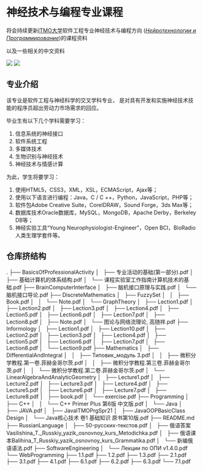 # 神经技术与编程专业课程
将会持续更新[ITMO大学](https://cn.itmo.ru/cn/)软件工程专业神经技术与编程方向 (*[Нейротехнологии и Программирование](https://abit.itmo.ru/program/14552/#passport)*)的课程资料

以及一些相关的中文资料

![](https://img.shields.io/badge/wechat-Spbgzh-green)      	![](https://img.shields.io/badge/mail-spbgzh%40niuitmo.ru-blue)

## 专业介绍
该专业是软件工程与神经科学的交叉学科专业，
是对具有开发和实施神经技术技能的程序员超出劳动力市场需求的回应。

毕业生有以下几个学科需要学习：

 1. 信息系统的神经接口
 2. 软件系统工程
 3. 多媒体技术
 4. 生物识别与神经技术
 5. 神经技术与情感计算

为此，学生将要学习：
 1. 使用HTML5，CSS3，XML，XSL，ECMAScript，Ajax等；
 2. 使用以下语言进行编程：Java，C / C ++，Python，JavaScript，PHP等；
 3. 软件包Adobe Creative Suite，CorelDRAW，Sound Forge，3ds Max等；
 4. 数据库技术Oracle数据库，MySQL，MongoDB，Apache Derby，Berkeley DB等；
 5. 神经实验工具“Young Neurophysiologist-Engineer”，Open BCI，BioRadio人类生理学套件等。

## 仓库挤结构

.
├── BasicsOfProfessionalActivity
│   ├── 专业活动的基础(第一部分).pdf
│   ├── 基础计算机的体系结构.pdf
│   └── 课程实验室工作指南计算机技术的基础.pdf
├── BrainComputerInterface
│   ├── 脑机接口原理与实践.pdf
│   └── 脑机接口导论.pdf
├── DiscreteMathematics
│   ├── FuzzySet
│   │   ├── Book.pdf
│   │   └── Note.pdf
│   └── GraphTheory
│       ├── Lection1.pdf
│       ├── Lection2.pdf
│       ├── Lection3.pdf
│       ├── Lection4.pdf
│       ├── Lection5.pdf
│       ├── Lection6.pdf
│       ├── Lection7.pdf
│       ├── Lection8.pdf
│       ├── Note.pdf
│       └── 图论与网络流理论, 高随祥.pdf
├── Informology
│   ├── Lection1.pdf
│   ├── Lection10.pdf
│   ├── Lection2.pdf
│   ├── Lection3.pdf
│   ├── Lection4.pdf
│   ├── Lection5.pdf
│   ├── Lection6.pdf
│   ├── Lection7.pdf
│   ├── Lection8.pdf
│   └── Lection9.pdf
├── Mathematics
│   ├── DifferentialAndIntegral
│   │   ├── Типовик_модуль 3.pdf
│   │   ├── 微积分学教程.第一卷.菲赫金哥尔茨.pdf
│   │   ├── 微积分学教程.第三卷.菲赫金哥尔茨.pdf
│   │   └── 微积分学教程.第二卷.菲赫金哥尔茨.pdf
│   └── LinearAlgebraAndAnalyticGeometry
│       ├── Lecture1.pdf
│       ├── Lecture2.pdf
│       ├── Lecture3.pdf
│       ├── Lecture4.pdf
│       ├── Lecture5.pdf
│       ├── Lecture6.pdf
│       ├── Lecture7.pdf
│       ├── Lecture8.pdf
│       ├── book.pdf
│       └── exercise.pdf
├── Programming
│   ├── C++
│   │   └── C++ Primer Plus 第6版 中文版.pdf
│   └── Java
│       ├── JAVA.pdf
│       ├── JavaITMOPrgSpr21
│       ├── JavaOOPBasicClass Design
│       └── Java核心技术  卷1  基础知识  原书第10版.pdf
├── README.md
├── RussianLanguage
│   ├── 50-русских-текстов.pdf
│   ├── 俄语答案Vasilishina_T._Russkiy_yazik_osnovnoy_kurs_Metodichka.pdf
│   ├── 俄语课本Balihina_T_Russkiy_yazik_osnovnoy_kurs_Grammatika.pdf
│   └── 新编俄语语法.pdf
├── SoftwareEngineering
│   └── Лекции по ОПИ v1.4.0.pdf
└── WebProgramming
    ├── 1.1.pdf
    ├── 1.2.pdf
    ├── 1.3.pdf
    ├── 2.1.pdf
    ├── 3.1.pdf
    ├── 4.1.pdf
    ├── 6.1.pdf
    ├── 6.2.pdf
    ├── 6.3.pdf
    └── 7.1.pdf
